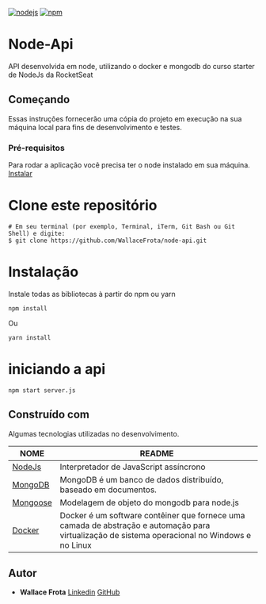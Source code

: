 [![nodejs](https://img.shields.io/badge/nodejs-12.16.3-026E00)](https://nodejs.org/en/download/)
[![npm](https://img.shields.io/npm/v/npm?color=%23EE7A3B&label=npm&style=plastice&logo=npm)](https://npm.org/)
# Node-Api

API desenvolvida em node, utilizando o docker e mongodb do curso starter de NodeJs da RocketSeat

## Começando
Essas instruções fornecerão uma cópia do projeto em execução na sua máquina local para fins de desenvolvimento e testes.

### Pré-requisitos

Para rodar a aplicação você precisa ter o node instalado em sua máquina.
[Instalar](https://nodejs.org/en/docs/)

# Clone este repositório
```
# Em seu terminal (por exemplo, Terminal, iTerm, Git Bash ou Git Shell) e digite:
$ git clone https://github.com/WallaceFrota/node-api.git
```
# Instalação
Instale todas as bibliotecas à partir do npm ou yarn
```
npm install
```
Ou
```
yarn install
```

# iniciando a api
```
npm start server.js
```
## Construído com
Algumas tecnologias utilizadas no desenvolvimento.

| NOME | README |
| ------ | ------ |
| [NodeJs](https://nodejs.org/en/docs/)  | Interpretador de JavaScript assíncrono |
| [MongoDB](https://www.mongodb.com/) | MongoDB é um banco de dados distribuído, baseado em documentos. |
| [Mongoose](https://mongoosejs.com/) | Modelagem de objeto do mongodb para node.js |
| [Docker](https://www.docker.com/) | Docker é um software contêiner que fornece uma camada de abstração e automação para virtualização de sistema operacional no Windows e no Linux |

## Autor
* **Wallace Frota**
[Linkedin](https://linkedin.com/in/wallacefrota)
[GitHub](https://github.com/WallaceFrota)
